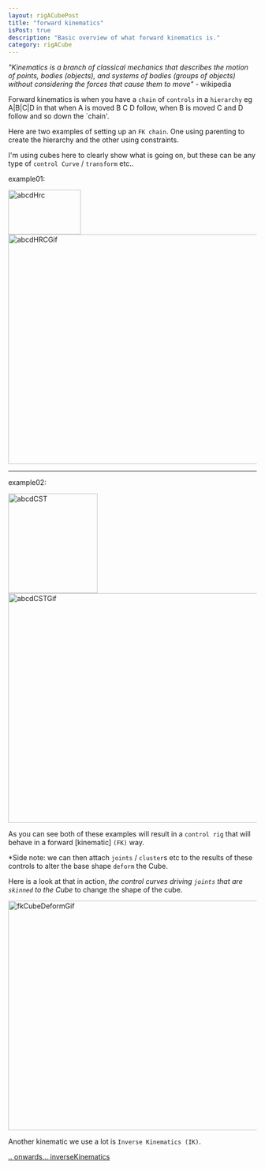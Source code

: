 ```yaml
---
layout: rigACubePost
title: "forward kinematics"
isPost: true
description: "Basic overview of what forward kinematics is."
category: rigACube
---
```


*"Kinematics is a branch of classical mechanics that describes the motion 
of points, bodies (objects), and systems of bodies (groups of objects) 
without considering the forces that cause them to move"* - wikipedia

Forward kinematics is when you have a `chain` of `controls` in a `hierarchy` 
eg A|B|C|D in that when A is moved B C D follow, when B is moved C and D 
follow and so down the `chain'. 

Here are two examples of setting up an `FK chain`. One using parenting to create
the hierarchy and the other using constraints.

I'm using cubes here to clearly show what is going on, but these can be 
any type of `control Curve` / `transform`  etc..

example01:

<img src="http://www.anim83d.com/images/examples/ABCD_hrc.png" width="147" height="90" alt="abcdHrc">

<img src="http://www.anim83d.com/images/examples/fkHrc.gif" width="538" height="465" alt="abcdHRCGif">

<hr>

example02:

<img src="http://www.anim83d.com/images/examples/ABCD_cst.png" width="181" height="202" alt="abcdCST">

<img src="http://www.anim83d.com/images/examples/fkCST.gif" width="538" height="465" alt="abcdCSTGif">

As you can see both of these examples will result in a `control rig` that 
will behave in a forward [kinematic] `(FK)` way.

*Side note: we can then attach `joints` / `cluster`s etc to the results of 
these controls to alter the base shape `deform` the Cube.

Here is a look at that in action, *the control curves driving `joints` that are `skinned` to the
Cube* to change the shape of the cube.

<img src="http://www.anim83d.com/images/examples/cubeFKDeform.gif" width="538" height="465" alt="fkCubeDeformGif">

Another kinematic we use a lot is `Inverse Kinematics (IK)`.

[.. onwards... inverseKinematics](2019-09-15-inversekinematics.md)
